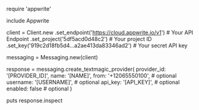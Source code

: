 require 'appwrite'

include Appwrite

client = Client.new
    .set_endpoint('https://cloud.appwrite.io/v1') # Your API Endpoint
    .set_project('5df5acd0d48c2') # Your project ID
    .set_key('919c2d18fb5d4...a2ae413da83346ad2') # Your secret API key

messaging = Messaging.new(client)

response = messaging.create_textmagic_provider(
    provider_id: '[PROVIDER_ID]',
    name: '[NAME]',
    from: '+12065550100', # optional
    username: '[USERNAME]', # optional
    api_key: '[API_KEY]', # optional
    enabled: false # optional
)

puts response.inspect
